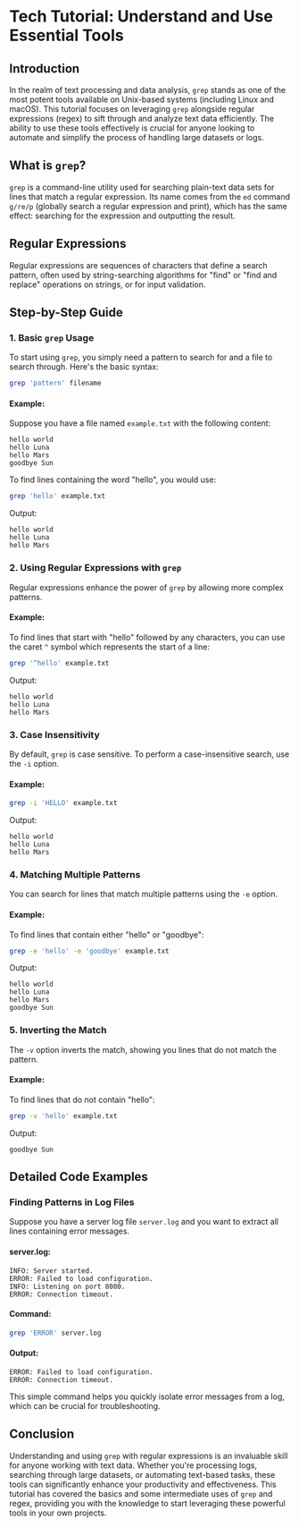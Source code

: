 # Tech Tutorial: Understand and Use Essential Tools

## Introduction

In the realm of text processing and data analysis, `grep` stands as one of the most potent tools available on Unix-based systems (including Linux and macOS). This tutorial focuses on leveraging `grep` alongside regular expressions (regex) to sift through and analyze text data efficiently. The ability to use these tools effectively is crucial for anyone looking to automate and simplify the process of handling large datasets or logs.

## What is `grep`?

`grep` is a command-line utility used for searching plain-text data sets for lines that match a regular expression. Its name comes from the `ed` command `g/re/p` (globally search a regular expression and print), which has the same effect: searching for the expression and outputting the result.

## Regular Expressions

Regular expressions are sequences of characters that define a search pattern, often used by string-searching algorithms for "find" or "find and replace" operations on strings, or for input validation.

## Step-by-Step Guide

### 1. Basic `grep` Usage

To start using `grep`, you simply need a pattern to search for and a file to search through. Here's the basic syntax:

```bash
grep 'pattern' filename
```

#### Example:
Suppose you have a file named `example.txt` with the following content:

```
hello world
hello Luna
hello Mars
goodbye Sun
```

To find lines containing the word "hello", you would use:

```bash
grep 'hello' example.txt
```

Output:
```
hello world
hello Luna
hello Mars
```

### 2. Using Regular Expressions with `grep`

Regular expressions enhance the power of `grep` by allowing more complex patterns.

#### Example:
To find lines that start with "hello" followed by any characters, you can use the caret `^` symbol which represents the start of a line:

```bash
grep '^hello' example.txt
```

Output:
```
hello world
hello Luna
hello Mars
```

### 3. Case Insensitivity

By default, `grep` is case sensitive. To perform a case-insensitive search, use the `-i` option.

#### Example:
```bash
grep -i 'HELLO' example.txt
```

Output:
```
hello world
hello Luna
hello Mars
```

### 4. Matching Multiple Patterns

You can search for lines that match multiple patterns using the `-e` option.

#### Example:
To find lines that contain either "hello" or "goodbye":

```bash
grep -e 'hello' -e 'goodbye' example.txt
```

Output:
```
hello world
hello Luna
hello Mars
goodbye Sun
```

### 5. Inverting the Match

The `-v` option inverts the match, showing you lines that do not match the pattern.

#### Example:
To find lines that do not contain "hello":

```bash
grep -v 'hello' example.txt
```

Output:
```
goodbye Sun
```

## Detailed Code Examples

### Finding Patterns in Log Files

Suppose you have a server log file `server.log` and you want to extract all lines containing error messages.

#### server.log:
```
INFO: Server started.
ERROR: Failed to load configuration.
INFO: Listening on port 8080.
ERROR: Connection timeout.
```

#### Command:
```bash
grep 'ERROR' server.log
```

#### Output:
```
ERROR: Failed to load configuration.
ERROR: Connection timeout.
```

This simple command helps you quickly isolate error messages from a log, which can be crucial for troubleshooting.

## Conclusion

Understanding and using `grep` with regular expressions is an invaluable skill for anyone working with text data. Whether you're processing logs, searching through large datasets, or automating text-based tasks, these tools can significantly enhance your productivity and effectiveness. This tutorial has covered the basics and some intermediate uses of `grep` and regex, providing you with the knowledge to start leveraging these powerful tools in your own projects.